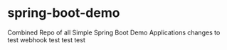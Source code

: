 # spring-boot-demo
Combined Repo of all Simple Spring Boot Demo Applications
changes to test webhook
test
test
test
